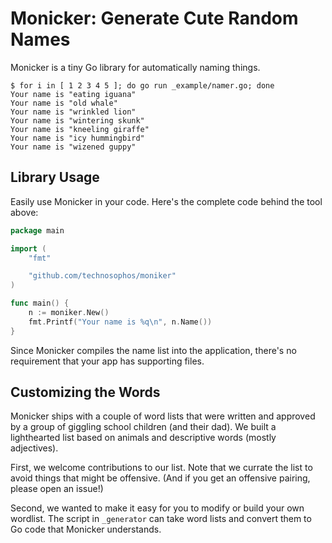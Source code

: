 # Monicker: Generate Cute Random Names

Monicker is a tiny Go library for automatically naming things.

```console
$ for i in [ 1 2 3 4 5 ]; do go run _example/namer.go; done
Your name is "eating iguana"
Your name is "old whale"
Your name is "wrinkled lion"
Your name is "wintering skunk"
Your name is "kneeling giraffe"
Your name is "icy hummingbird"
Your name is "wizened guppy"
```

## Library Usage

Easily use Monicker in your code. Here's the complete code behind the
tool above:

```go
package main

import (
	"fmt"

	"github.com/technosophos/moniker"
)

func main() {
	n := moniker.New()
	fmt.Printf("Your name is %q\n", n.Name())
}
```

Since Monicker compiles the name list into the application, there's no
requirement that your app has supporting files.

## Customizing the Words

Monicker ships with a couple of word lists that were written and
approved by a group of giggling school children (and their dad). We
built a lighthearted list based on animals and descriptive words (mostly
adjectives).

First, we welcome contributions to our list. Note that we currate the
list to avoid things that might be offensive. (And if you get an
offensive pairing, please open an issue!)

Second, we wanted to make it easy for you to modify or build your own
wordlist. The script in `_generator` can take word lists and convert
them to Go code that Monicker understands.
